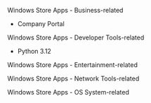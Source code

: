 Windows Store Apps - Business-related 

- Company Portal

Windows Store Apps - Developer Tools-related

- Python 3.12

Windows Store Apps - Entertainment-related


Windows Store Apps - Network Tools-related


Windows Store Apps - OS System-related
